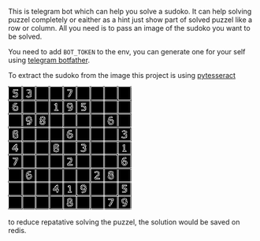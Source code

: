 This is telegram bot which can help you solve a sudoko. It can help solving puzzel completely or eaither as a hint just show part of solved puzzel like a row or column.
All you need is to pass an image of the sudoko you want to be solved.

You need to add `BOT_TOKEN` to the env, you can generate one for your self using [telegram botfather](https://core.telegram.org/bots/tutorial).

To extract the sudoko from the image this project is using [pytesseract](https://pypi.org/project/pytesseract/)

![Extracting the sudoko from image](https://github.com/sbabashahi/pytele_sudoko/blob/main/output-48dc.gif)

to reduce repatative solving the puzzel, the solution would be saved on redis.

